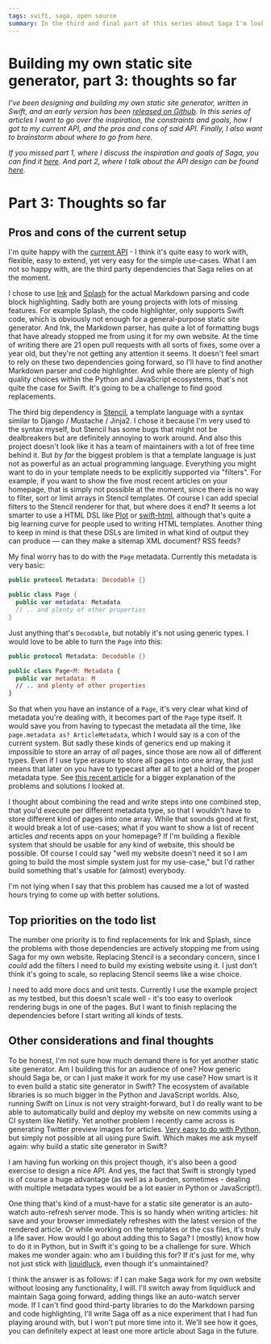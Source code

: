 ```yaml
---
tags: swift, saga, open source
summary: In the third and final part of this series about Saga I'm looking at the pros and cons of the current system and what I might want to change.
---
```


# Building my own static site generator, part 3: thoughts so far
*I've been designing and building my own static site generator, written in Swift, and an early version has been [released on Github](https://github.com/loopwerk/Saga). In this series of articles I want to go over the inspiration, the constraints and goals, how I got to my current API, and the pros and cons of said API. Finally, I also want to brainstorm about where to go from here.*

*If you missed part 1, where I discuss the inspiration and goals of Saga, you can find it [here](/articles/2021/saga-1-inspiration/). And part 2, where I talk about the API design can be found [here](/articles/2021/saga-2-api-design/).*

# Part 3: Thoughts so far

## Pros and cons of the current setup
I'm quite happy with the [current API](/articles/2021/saga-2-api-design/) - I think it's quite easy to work with, flexible, easy to extend, yet very easy for the simple use-cases. What I am not so happy with, are the third party dependencies that Saga relies on at the moment.

I chose to use [Ink](https://github.com/johnsundell/ink) and [Splash](https://github.com/JohnSundell/Splash) for the actual Markdown parsing and code block highlighting. Sadly both are young projects with lots of missing features. For example Splash, the code highlighter, only supports Swift code, which is obviously not enough for a general-purpose static site generator. And Ink, the Markdown parser, has quite a lot of formatting bugs that have already stopped me from using it for my own website. At the time of writing there are 21 open pull requests with all sorts of fixes, some over a year old, but they're not getting any attention it seems. It doesn't feel smart to rely on these two dependencies going forward, so I'll have to find another Markdown parser and code highlighter. And while there are plenty of high quality choices within the  Python and JavaScript ecosystems, that's not quite the case for Swift. It's going to be a challenge to find good replacements.

The third big dependency is [Stencil](https://github.com/stencilproject/Stencil), a template language with a syntax similar to Django / Mustache / Jinja2. I chose it because I'm very used to the syntax myself, but Stencil has some bugs that might not be dealbreakers but are definitely annoying to work around. And also this project doesn't look like it has a team of maintainers with a lot of free time behind it. But *by far* the biggest problem is that a template language is just not as powerful as an actual programming language. Everything you might want to do in your template needs to be explicitly supported via "filters". For example, if you want to show the five most recent articles on your homepage, that is simply not possible at the moment, since there is no way to filter, sort or limit arrays in Stencil templates. Of course I can add special filters to the Stencil renderer for that, but where does it end? It seems a lot smarter to use a HTML DSL like [Plot](https://github.com/JohnSundell/Plot) or [swift-html](https://github.com/pointfreeco/swift-html), although that's quite a big learning curve for people used to writing HTML templates. Another thing to keep in mind is that these DSLs are limited in what kind of output they can produce — can they make a sitemap XML document? RSS feeds?

My final worry has to do with the `Page` metadata. Currently this metadata is very basic:

``` swift
public protocol Metadata: Decodable {}

public class Page {
  public var metadata: Metadata
  // .. and plenty of other properties
}
```

Just anything that's `Decodable`, but notably it's not using generic types. I would love to be able to turn the `Page` into this:

``` swift
public protocol Metadata: Decodable {}

public class Page<M: Metadata {
  public var metadata: M
  // .. and plenty of other properties
}
```

So that when you have an instance of a `Page`, it's very clear what kind of metadata you're dealing with, it becomes part of the `Page` type itself. It would save you from having to typecast the metadata all the time, like `page.metadata as? ArticleMetadata`, which I would say is a con of the current system. But sadly these kinds of generics end up making it impossible to store an array of *all* pages, since those are now all of different types. Even if I use type erasure to store all pages into one array, that just means that later on you have to typecast after all to get a hold of the proper metadata type. See [this recent article](/articles/2021/swift-generics/) for a bigger explanation of the problems and solutions I looked at.

I thought about combining the read and write steps into one combined step, that you'd execute per different metadata type, so that I wouldn't have to store different kind of pages into one array. While that sounds good at first, it would break a lot of use-cases; what if you want to show a list of recent articles *and* recents apps on your homepage? If I'm building a flexible system that should be usable for any kind of website, this should be possible. Of course I could say "well my website doesn't need it so I am going to build the most simple system just for my use-case," but I'd rather build something that's usable for (almost) everybody.

I'm not lying when I say that this problem has caused me a lot of wasted hours trying to come up with better solutions.

## Top priorities on the todo list
The number one priority is to find replacements for Ink and Splash, since the problems with those dependencies are actively stopping me from using Saga for my own website. Replacing Stencil is a secondary concern, since I *could* add the filters I need to build my existing website using it. I just don't think it's going to scale, so replacing Stencil seems like a wise choice.

I need to add more docs and unit tests. Currently I use the example project as my testbed, but this doesn't scale well - it's too easy to overlook rendering bugs in one of the pages. But I want to finish replacing the dependencies before I start writing all kinds of tests.

## Other considerations and final thoughts
To be honest, I'm not sure how much demand there is for yet another static site generator. Am I building this for an audience of one? How generic should Saga be, or can I just make it work for my use case? How smart is it to even build a static site generator in Swift? The ecosystem of available libraries is so much bigger in the Python and JavaScript worlds. Also, running Swift on Linux is not very straight-forward, but I do really want to be able to automatically build and deploy my website on new commits using a CI system like Netlify. Yet another problem I recently came across is generating Twitter preview images for articles. [Very easy to do with Python](https://github.com/loopwerk/Saga/blob/main/Example/ImageGenerator/image.py), but simply not possible at all using pure Swift. Which makes me ask myself again: why build a static site generator in Swift?

I am having fun working on this project though, it's also been a good exercise to design a nice API. And yes, the fact that Swift is strongly typed is of course a huge advantage (as well as a burden, sometimes - dealing with multiple metadata types would be a lot easier in Python or JavaScript!).

One thing that's kind of a must-have for a static site generator is an auto-watch auto-refresh server mode. This is so handy when writing articles: hit save and your browser immediately refreshes with the latest version of the rendered article. Or while working on the templates or the css files, it's truly a life saver. How would I go about adding this to Saga? I (mostly) know how to do it in Python, but in Swift it's going to be a challenge for sure. Which makes me wonder again: who am I building this for? If it's just for me, why not just stick with [liquidluck](https://github.com/avelino/liquidluck), even though it's unmaintained? 

I think the answer is as follows: if I can make Saga work for my own website without loosing any functionality, I will. I'll switch away from liquidluck and maintain Saga going forward, adding things like an auto-watch server mode. If I can't find good third-party libraries to do the Markdown parsing and code highlighting, I'll write Saga off as a nice experiment that I had fun playing around with, but I won't put more time into it. We'll see how it goes, you can definitely expect at least one more article about Saga in the future.
